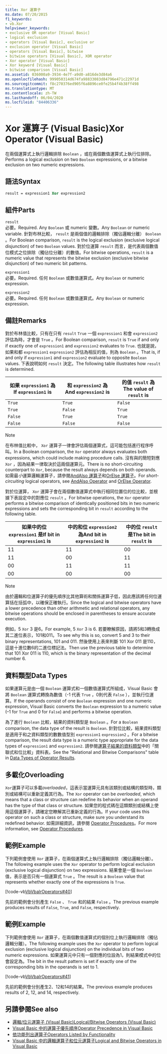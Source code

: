 ```yaml
---
title: Xor 運算子
ms.date: 07/20/2015
f1_keywords:
- vb.Xor
helpviewer_keywords:
- exclusive OR operator [Visual Basic]
- logical exclusion
- operators [Visual Basic], exclusive or
- exclusion operator [Visual Basic]
- operators [Visual Basic], bitwise
- bitwise operators [Visual Basic], XOR operator
- Xor operator [Visual Basic]
- Xor keyword [Visual Basic]
- bitwise comparison [Visual Basic]
ms.assetid: 036000a9-3934-4e7f-a9d0-a816de3d84a6
ms.openlocfilehash: 999050314d674fa98833083d84796e471c22971d
ms.sourcegitcommit: f8c270376ed905f6a8896ce0fe25b4f4b38ff498
ms.translationtype: MT
ms.contentlocale: zh-TW
ms.lasthandoff: 06/04/2020
ms.locfileid: "84406336"
---
```

# <a name="xor-operator-visual-basic"></a><span data-ttu-id="88694-102">Xor 運算子 (Visual Basic)</span><span class="sxs-lookup"><span data-stu-id="88694-102">Xor Operator (Visual Basic)</span></span>
<span data-ttu-id="88694-103">在兩個運算式上執行邏輯排除 `Boolean` ，或在兩個數值運算式上執行位排除。</span><span class="sxs-lookup"><span data-stu-id="88694-103">Performs a logical exclusion on two `Boolean` expressions, or a bitwise exclusion on two numeric expressions.</span></span>  
  
## <a name="syntax"></a><span data-ttu-id="88694-104">語法</span><span class="sxs-lookup"><span data-stu-id="88694-104">Syntax</span></span>  
  
```vb  
result = expression1 Xor expression2  
```  
  
## <a name="parts"></a><span data-ttu-id="88694-105">組件</span><span class="sxs-lookup"><span data-stu-id="88694-105">Parts</span></span>  
 `result`  
 <span data-ttu-id="88694-106">必要。</span><span class="sxs-lookup"><span data-stu-id="88694-106">Required.</span></span> <span data-ttu-id="88694-107">Any `Boolean` 或 numeric 變數。</span><span class="sxs-lookup"><span data-stu-id="88694-107">Any `Boolean` or numeric variable.</span></span> <span data-ttu-id="88694-108">針對布林比較， `result` 是兩個值的邏輯排除（獨佔邏輯分離） `Boolean` 。</span><span class="sxs-lookup"><span data-stu-id="88694-108">For Boolean comparison, `result` is the logical exclusion (exclusive logical disjunction) of two `Boolean` values.</span></span> <span data-ttu-id="88694-109">對於位運算 `result` 而言，是代表兩個數值位模式之位排除（獨佔位分離）的數值。</span><span class="sxs-lookup"><span data-stu-id="88694-109">For bitwise operations, `result` is a numeric value that represents the bitwise exclusion (exclusive bitwise disjunction) of two numeric bit patterns.</span></span>  
  
 `expression1`  
 <span data-ttu-id="88694-110">必要。</span><span class="sxs-lookup"><span data-stu-id="88694-110">Required.</span></span> <span data-ttu-id="88694-111">任何 `Boolean` 或數值運算式。</span><span class="sxs-lookup"><span data-stu-id="88694-111">Any `Boolean` or numeric expression.</span></span>  
  
 `expression2`  
 <span data-ttu-id="88694-112">必要。</span><span class="sxs-lookup"><span data-stu-id="88694-112">Required.</span></span> <span data-ttu-id="88694-113">任何 `Boolean` 或數值運算式。</span><span class="sxs-lookup"><span data-stu-id="88694-113">Any `Boolean` or numeric expression.</span></span>  
  
## <a name="remarks"></a><span data-ttu-id="88694-114">備註</span><span class="sxs-lookup"><span data-stu-id="88694-114">Remarks</span></span>  
 <span data-ttu-id="88694-115">對於布林值比較，只有在只有 `result` `True` 一個 `expression1` 和會 `expression2` 評估為時，才會是 `True` 。</span><span class="sxs-lookup"><span data-stu-id="88694-115">For Boolean comparison, `result` is `True` if and only if exactly one of `expression1` and `expression2` evaluates to `True`.</span></span> <span data-ttu-id="88694-116">也就是說，如果和都 `expression1` `expression2` 評估為相反的值，則為 `Boolean` 。</span><span class="sxs-lookup"><span data-stu-id="88694-116">That is, if and only if `expression1` and `expression2` evaluate to opposite `Boolean` values.</span></span> <span data-ttu-id="88694-117">下表說明如何 `result` 決定。</span><span class="sxs-lookup"><span data-stu-id="88694-117">The following table illustrates how `result` is determined.</span></span>  
  
|<span data-ttu-id="88694-118">如果 `expression1` 為 </span><span class="sxs-lookup"><span data-stu-id="88694-118">If `expression1` is</span></span>|<span data-ttu-id="88694-119">和 `expression2` 為</span><span class="sxs-lookup"><span data-stu-id="88694-119">And `expression2` is</span></span>|<span data-ttu-id="88694-120">的值 `result` 為</span><span class="sxs-lookup"><span data-stu-id="88694-120">The value of `result` is</span></span>|  
|-------------------------|--------------------------|------------------------------|  
|`True`|`True`|`False`|  
|`True`|`False`|`True`|  
|`False`|`True`|`True`|  
|`False`|`False`|`False`|  
  
> [!NOTE]
> <span data-ttu-id="88694-121">在布林值比較中， `Xor` 運算子一律會評估兩個運算式，這可能包括進行程序呼叫。</span><span class="sxs-lookup"><span data-stu-id="88694-121">In a Boolean comparison, the `Xor` operator always evaluates both expressions, which could include making procedure calls.</span></span> <span data-ttu-id="88694-122">沒有與的簡短對應 `Xor` ，因為結果一律取決於這兩個運算元。</span><span class="sxs-lookup"><span data-stu-id="88694-122">There is no short-circuiting counterpart to `Xor`, because the result always depends on both operands.</span></span> <span data-ttu-id="88694-123">如需最*小*運算邏輯運算子，請參閱[AndAlso 運算子](andalso-operator.md)和[OrElse 運算子](orelse-operator.md)。</span><span class="sxs-lookup"><span data-stu-id="88694-123">For *short-circuiting* logical operators, see [AndAlso Operator](andalso-operator.md) and [OrElse Operator](orelse-operator.md).</span></span>  
  
 <span data-ttu-id="88694-124">對於位運算， `Xor` 運算子會在兩個數值運算式中執行相同位置位的位比較，並根據下表設定中的對應位 `result` 。</span><span class="sxs-lookup"><span data-stu-id="88694-124">For bitwise operations, the `Xor` operator performs a bitwise comparison of identically positioned bits in two numeric expressions and sets the corresponding bit in `result` according to the following table.</span></span>  
  
|<span data-ttu-id="88694-125">如果中的位 `expression1` 是</span><span class="sxs-lookup"><span data-stu-id="88694-125">If bit in `expression1` is</span></span>|<span data-ttu-id="88694-126">中的和位 `expression2` 為</span><span class="sxs-lookup"><span data-stu-id="88694-126">And bit in `expression2` is</span></span>|<span data-ttu-id="88694-127">中的位 `result` 是</span><span class="sxs-lookup"><span data-stu-id="88694-127">The bit in `result` is</span></span>|  
|--------------------------------|---------------------------------|----------------------------|  
|<span data-ttu-id="88694-128">1</span><span class="sxs-lookup"><span data-stu-id="88694-128">1</span></span>|<span data-ttu-id="88694-129">1</span><span class="sxs-lookup"><span data-stu-id="88694-129">1</span></span>|<span data-ttu-id="88694-130">0</span><span class="sxs-lookup"><span data-stu-id="88694-130">0</span></span>|  
|<span data-ttu-id="88694-131">1</span><span class="sxs-lookup"><span data-stu-id="88694-131">1</span></span>|<span data-ttu-id="88694-132">0</span><span class="sxs-lookup"><span data-stu-id="88694-132">0</span></span>|<span data-ttu-id="88694-133">1</span><span class="sxs-lookup"><span data-stu-id="88694-133">1</span></span>|  
|<span data-ttu-id="88694-134">0</span><span class="sxs-lookup"><span data-stu-id="88694-134">0</span></span>|<span data-ttu-id="88694-135">1</span><span class="sxs-lookup"><span data-stu-id="88694-135">1</span></span>|<span data-ttu-id="88694-136">1</span><span class="sxs-lookup"><span data-stu-id="88694-136">1</span></span>|  
|<span data-ttu-id="88694-137">0</span><span class="sxs-lookup"><span data-stu-id="88694-137">0</span></span>|<span data-ttu-id="88694-138">0</span><span class="sxs-lookup"><span data-stu-id="88694-138">0</span></span>|<span data-ttu-id="88694-139">0</span><span class="sxs-lookup"><span data-stu-id="88694-139">0</span></span>|  
  
> [!NOTE]
> <span data-ttu-id="88694-140">由於邏輯和位運算子的優先順序比其他算術和關係運算子低，因此應該將任何位運算括在括弧中，以確保正確執行。</span><span class="sxs-lookup"><span data-stu-id="88694-140">Since the logical and bitwise operators have a lower precedence than other arithmetic and relational operators, any bitwise operations should be enclosed in parentheses to ensure accurate execution.</span></span>  
  
 <span data-ttu-id="88694-141">例如，5 `Xor` 3 是6。</span><span class="sxs-lookup"><span data-stu-id="88694-141">For example, 5 `Xor` 3 is 6.</span></span> <span data-ttu-id="88694-142">若要瞭解原因，請將5和3轉換成其二進位表示，101和011。</span><span class="sxs-lookup"><span data-stu-id="88694-142">To see why this is so, convert 5 and 3 to their binary representations, 101 and 011.</span></span> <span data-ttu-id="88694-143">然後使用上表來判斷 101 Xor 011 是110，這是十進位數6的二進位標記法。</span><span class="sxs-lookup"><span data-stu-id="88694-143">Then use the previous table to determine that 101 Xor 011 is 110, which is the binary representation of the decimal number 6.</span></span>  
  
## <a name="data-types"></a><span data-ttu-id="88694-144">資料類型</span><span class="sxs-lookup"><span data-stu-id="88694-144">Data Types</span></span>  
 <span data-ttu-id="88694-145">如果運算元是由一個 `Boolean` 運算式和一個數值運算式所組成，Visual Basic 會將 `Boolean` 運算式轉換為數值（-1 代表 `True` ，0則代表 `False` ），並執行位運算。</span><span class="sxs-lookup"><span data-stu-id="88694-145">If the operands consist of one `Boolean` expression and one numeric expression, Visual Basic converts the `Boolean` expression to a numeric value (–1 for `True` and 0 for `False`) and performs a bitwise operation.</span></span>  
  
 <span data-ttu-id="88694-146">為了進行 `Boolean` 比較，結果的資料類型是 `Boolean` 。</span><span class="sxs-lookup"><span data-stu-id="88694-146">For a `Boolean` comparison, the data type of the result is `Boolean`.</span></span> <span data-ttu-id="88694-147">針對位比較，結果資料類型是適用于和之資料類型的數數值型別 `expression1` `expression2` 。</span><span class="sxs-lookup"><span data-stu-id="88694-147">For a bitwise comparison, the result data type is a numeric type appropriate for the data types of `expression1` and `expression2`.</span></span> <span data-ttu-id="88694-148">請參閱[運算子結果的資料類型](data-types-of-operator-results.md)中的「關聯式和位比較」資料表。</span><span class="sxs-lookup"><span data-stu-id="88694-148">See the "Relational and Bitwise Comparisons" table in [Data Types of Operator Results](data-types-of-operator-results.md).</span></span>  
  
## <a name="overloading"></a><span data-ttu-id="88694-149">多載化</span><span class="sxs-lookup"><span data-stu-id="88694-149">Overloading</span></span>  
 <span data-ttu-id="88694-150">`Xor`運算子可以多載*overloaded*，這表示當運算元具有該類別或結構的類型時，類別或結構可以重新定義其行為。</span><span class="sxs-lookup"><span data-stu-id="88694-150">The `Xor` operator can be *overloaded*, which means that a class or structure can redefine its behavior when an operand has the type of that class or structure.</span></span> <span data-ttu-id="88694-151">如果您的程式碼在這類類別或結構上使用這個運算子，請確定您瞭解其已重新定義的行為。</span><span class="sxs-lookup"><span data-stu-id="88694-151">If your code uses this operator on such a class or structure, make sure you understand its redefined behavior.</span></span> <span data-ttu-id="88694-152">如需詳細資訊，請參閱 [Operator Procedures](../../programming-guide/language-features/procedures/operator-procedures.md)。</span><span class="sxs-lookup"><span data-stu-id="88694-152">For more information, see [Operator Procedures](../../programming-guide/language-features/procedures/operator-procedures.md).</span></span>  
  
## <a name="example"></a><span data-ttu-id="88694-153">範例</span><span class="sxs-lookup"><span data-stu-id="88694-153">Example</span></span>  
 <span data-ttu-id="88694-154">下列範例會使用 `Xor` 運算子，在兩個運算式上執行邏輯排除（獨佔邏輯分離）。</span><span class="sxs-lookup"><span data-stu-id="88694-154">The following example uses the `Xor` operator to perform logical exclusion (exclusive logical disjunction) on two expressions.</span></span> <span data-ttu-id="88694-155">結果會是一個 `Boolean` 值，表示是否只有一個運算式 `True` 。</span><span class="sxs-lookup"><span data-stu-id="88694-155">The result is a `Boolean` value that represents whether exactly one of the expressions is `True`.</span></span>  
  
 [!code-vb[VbVbalrOperators#40](~/samples/snippets/visualbasic/VS_Snippets_VBCSharp/VbVbalrOperators/VB/Class1.vb#40)]  
  
 <span data-ttu-id="88694-156">先前的範例會分別產生 `False` 、 `True` 和的結果 `False` 。</span><span class="sxs-lookup"><span data-stu-id="88694-156">The previous example produces results of `False`, `True`, and `False`, respectively.</span></span>  
  
## <a name="example"></a><span data-ttu-id="88694-157">範例</span><span class="sxs-lookup"><span data-stu-id="88694-157">Example</span></span>  
 <span data-ttu-id="88694-158">下列範例會使用 `Xor` 運算子，在兩個數值運算式的個別位上執行邏輯排除（獨佔邏輯分離）。</span><span class="sxs-lookup"><span data-stu-id="88694-158">The following example uses the `Xor` operator to perform logical exclusion (exclusive logical disjunction) on the individual bits of two numeric expressions.</span></span> <span data-ttu-id="88694-159">如果運算元中只有一個對應的位設為1，則結果模式中的位會設定為。</span><span class="sxs-lookup"><span data-stu-id="88694-159">The bit in the result pattern is set if exactly one of the corresponding bits in the operands is set to 1.</span></span>  
  
 [!code-vb[VbVbalrOperators#41](~/samples/snippets/visualbasic/VS_Snippets_VBCSharp/VbVbalrOperators/VB/Class1.vb#41)]  
  
 <span data-ttu-id="88694-160">先前的範例會分別產生2、12和14的結果。</span><span class="sxs-lookup"><span data-stu-id="88694-160">The previous example produces results of 2, 12, and 14, respectively.</span></span>  
  
## <a name="see-also"></a><span data-ttu-id="88694-161">另請參閱</span><span class="sxs-lookup"><span data-stu-id="88694-161">See also</span></span>

- [<span data-ttu-id="88694-162">邏輯/位元運算子 (Visual Basic)</span><span class="sxs-lookup"><span data-stu-id="88694-162">Logical/Bitwise Operators (Visual Basic)</span></span>](logical-bitwise-operators.md)
- [<span data-ttu-id="88694-163">Visual Basic 中的運算子優先順序</span><span class="sxs-lookup"><span data-stu-id="88694-163">Operator Precedence in Visual Basic</span></span>](operator-precedence.md)
- [<span data-ttu-id="88694-164">依功能列出運算子</span><span class="sxs-lookup"><span data-stu-id="88694-164">Operators Listed by Functionality</span></span>](operators-listed-by-functionality.md)
- [<span data-ttu-id="88694-165">Visual Basic 中的邏輯運算子和位元運算子</span><span class="sxs-lookup"><span data-stu-id="88694-165">Logical and Bitwise Operators in Visual Basic</span></span>](../../programming-guide/language-features/operators-and-expressions/logical-and-bitwise-operators.md)
